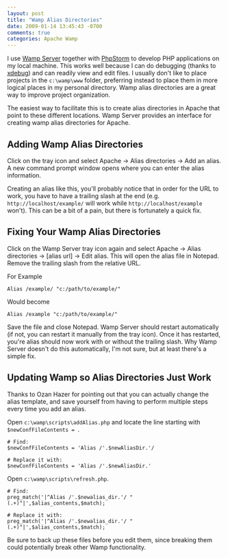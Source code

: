 ```yaml
---
layout: post
title: "Wamp Alias Directories"
date: 2009-01-14 13:45:43 -0700
comments: true
categories: Apache Wamp
---
```


I use <a href="http://www.wampserver.com/">Wamp Server</a> together with <a href="http://www.jetbrains.com/phpstorm/">PhpStorm</a> to develop PHP applications on my local machine.
This works well because I can do debugging (thanks to <a href="http://www.xdebug.org/">xdebug</a>) and can readily view and edit files.
I usually don't like to place projects in the <code>c:\wamp\www</code> folder, preferring instead to place them in more logical places in my personal directory.
Wamp alias directories are a great way to improve project organization.

The easiest way to facilitate this is to create alias directories in Apache that point to these different locations. Wamp Server provides an interface for creating wamp alias directories for Apache.

Adding Wamp Alias Directories
--------------

Click on the tray icon and select Apache &rarr; Alias directories &rarr;  Add an alias. A new command prompt window opens where you can enter the alias information.

Creating an alias like this, you'll probably notice that in order for the URL to work, you have to have a trailing slash at the end (e.g. `http://localhost/example/` will work while `http://localhost/example` won't). This can be a bit of a pain, but there is fortunately a quick fix.

Fixing Your Wamp Alias Directories
-------

Click on the Wamp Server tray icon again and select Apache &rarr; Alias directories &rarr; [alias url] -> Edit alias. This will open the alias file in Notepad. Remove the trailing slash from the relative URL.

For Example

`Alias /example/ "c:/path/to/example/"`

Would become

`Alias /example "c:/path/to/example/"`

Save the file and close Notepad. Wamp Server should restart automatically (if not, you can restart it manually from the tray icon). Once it has restarted, you're alias should now work with or without the trailing slash. Why Wamp Server doesn't do this automatically, I'm not sure, but at least there's a simple fix.

Updating Wamp so Alias Directories Just Work
-----

Thanks to Ozan Hazer for pointing out that you can actually change the alias template, and save yourself from having to perform multiple steps every time you add an alias.

Open `c:\wamp\scripts\addAlias.php` and locate the line starting with `$newConfFileContents = `.

```
# Find:
$newConfFileContents = 'Alias /'.$newAliasDir.'/

# Replace it with:
$newConfFileContents = 'Alias /'.$newAliasDir.'
```

Open `c:\wamp\scripts\refresh.php`.

```
# Find:
preg_match('|^Alias /'.$newalias_dir.'/ "(.+)"|',$alias_contents,$match);

# Replace it with:
preg_match('|^Alias /'.$newalias_dir.'/ "(.+)"|',$alias_contents,$match);
```

Be sure to back up these files before you edit them, since breaking them could potentially break other Wamp functionality.